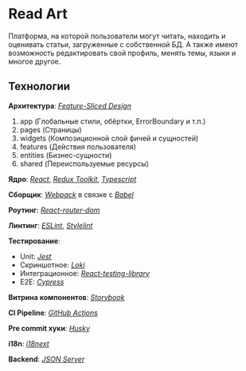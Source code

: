 # Read Art

Платформа, на которой пользователи могут читать, находить и оценивать статьи, загруженные с собственной БД. А также имеют возможность редактировать свой профиль, менять темы, языки и многое другое.

## Технологии

**Архитектура**: [*Feature-Sliced Design*](https://feature-sliced.design/ru/)

1. app (Глобальные стили, обёртки, ErrorBoundary и т.п.)
2. pages (Страницы)
3. widgets (Композиционной слой фичей и сущностей)
4. features (Действия пользователя)
5. entities (Бизнес-сущности)
6. shared (Переиспользуемые ресурсы)

**Ядро**: [*React*](https://react.dev/), [*Redux Toolkit*](https://redux-toolkit.js.org/), [*Typescript*](https://www.typescriptlang.org/)

**Сборщик**: [*Webpack*](https://webpack.js.org/) в связке с [*Babel*](https://babeljs.io/)

**Роутинг**: [*React-router-dom*](https://reactrouter.com/en/main)

**Линтинг**: [*ESLint*](https://eslint.org/), [*Stylelint*](https://stylelint.io/)

**Тестирование**:
- Unit: [*Jest*](https://jestjs.io/)
- Скриншотное: [*Loki*](https://loki.js.org/)
- Интеграционное: [*React-testing-library*](https://testing-library.com/docs/react-testing-library/intro/)
- E2E: [*Cypress*](https://www.cypress.io/)

**Витрина компонентов**: [*Storybook*](https://storybook.js.org)

**CI Pipeline**: [*GitHub Actions*](https://docs.github.com/en/actions)

**Pre commit хуки**: [*Husky*](https://github.com/typicode/husky)

**i18n**: [*i18next*](https://react.i18next.com/)

**Backend**: [*JSON Server*](https://github.com/typicode/json-server)